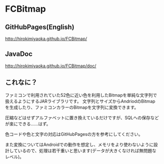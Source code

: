 FCBitmap
===========

## GitHubPages(English)

http://hirokimiyaoka.github.io/FCBitmap/

## JavaDoc

http://hirokimiyaoka.github.io/FCBitmap/doc/

## これなに？

ファミコンで利用されていた52色に近い色を利用したBitmapを単純な文字列で扱えるようにするJARライブラリです。
文字列とサイズからAndriodのBitmapを生成したり、ファミコンカラーのBitmapを文字列に変換できます。

圧縮などはせずアルファベットに置き換えているだけですが、SQLへの保存などが楽にできる……はず。

色コードや色と文字の対応はGitHubPagesの方を参考にしてください。

また変換についてはAndroidでの動作を想定し、メモリをより使わないように設計しているので、処理は若干重いと思います(データが大きくなければ無問題なレベル)。

